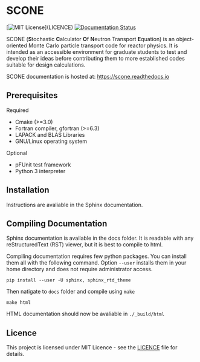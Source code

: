 # SCONE
[![MIT License](https://img.shields.io/apm/l/atomic-design-ui.svg?)](LICENCE)
[![Documentation Status](https://readthedocs.org/projects/scone/badge/?version=latest)](https://scone.readthedocs.io/en/latest/?badge=latest)

SCONE (**S**tochastic **C**alculator **O**f **N**eutron Transport **E**quation) is an object-oriented Monte Carlo
particle transport code for reactor physics. It is intended as an accessible environment for
graduate students to test and develop their ideas before contributing them to more established
codes suitable for design calculations.

SCONE documentation is hosted at: <https://scone.readthedocs.io>

## Prerequisites
Required

* Cmake (>=3.0)
* Fortran compiler, gfortran (>=6.3)
* LAPACK and BLAS Libraries
* GNU/Linux operating system

Optional

* pFUnit test framework
* Python 3 interpreter

## Installation
Instructions are avaliable in the Sphinx documentation.

## Compiling Documentation
Sphinx documentation is available in the docs folder. It is readable with any reStructuredText (RST)
viewer, but it is best to compile to html.

Compiling documentation requires few python packages. You can install them all with the following
command. Option `--user` installs them in your home directory and does not require administrator access.
```
pip install --user -U sphinx, sphinx_rtd_theme
```
Then natigate to `docs` folder and compile using `make`
```
make html
```

HTML documentation should now be avaliable in `./_build/html`

## Licence
This project is licensed under MIT Licence - see the [LICENCE](LICENCE) file for details.
